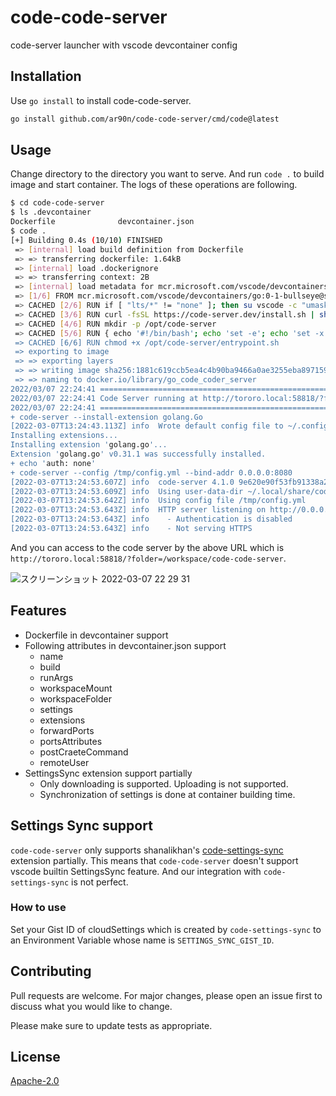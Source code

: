 # code-code-server
code-server launcher with vscode devcontainer config

## Installation

Use `go install` to install code-code-server.

```bash
go install github.com/ar90n/code-code-server/cmd/code@latest
```

## Usage
Change directory to the directory you want to serve. And run `code .` to build image and start container. The logs of these operations are following.

```bash
$ cd code-code-server
$ ls .devcontainer
Dockerfile              devcontainer.json
$ code .
[+] Building 0.4s (10/10) FINISHED
 => [internal] load build definition from Dockerfile                                                                                                                                                     0.0s
 => => transferring dockerfile: 1.64kB                                                                                                                                                                   0.0s
 => [internal] load .dockerignore                                                                                                                                                                        0.0s
 => => transferring context: 2B                                                                                                                                                                          0.0s
 => [internal] load metadata for mcr.microsoft.com/vscode/devcontainers/go:0-1-bullseye                                                                                                                  0.3s
 => [1/6] FROM mcr.microsoft.com/vscode/devcontainers/go:0-1-bullseye@sha256:4cae6b242e4c6357f3242c0c6c70987cf56ad42e7c3ae925ea3ad3525925f891                                                            0.0s
 => CACHED [2/6] RUN if [ "lts/*" != "none" ]; then su vscode -c "umask 0002 && . /usr/local/share/nvm/nvm.sh && nvm install lts/* 2>&1"; fi                                                             0.0s
 => CACHED [3/6] RUN curl -fsSL https://code-server.dev/install.sh | sh                                                                                                                                  0.0s
 => CACHED [4/6] RUN mkdir -p /opt/code-server                                                                                                                                                           0.0s
 => CACHED [5/6] RUN { echo '#!/bin/bash'; echo 'set -e'; echo 'set -x'; echo ''; echo 'code-server --install-extension golang.Go'; echo 'echo "auth: none" > /tmp/config.yml'; echo 'code-server --con  0.0s
 => CACHED [6/6] RUN chmod +x /opt/code-server/entrypoint.sh                                                                                                                                             0.0s
 => exporting to image                                                                                                                                                                                   0.0s
 => => exporting layers                                                                                                                                                                                  0.0s
 => => writing image sha256:1881c619ccb5ea4c4b90ba9466a0ae3255eba897159ca39e87494c535f7099a8                                                                                                             0.0s
 => => naming to docker.io/library/go_code_coder_server                                                                                                                                                  0.0s
2022/03/07 22:24:41 ==============================================================================================
2022/03/07 22:24:41 Code Server running at http://tororo.local:58818/?folder=/workspace/code-code-server
2022/03/07 22:24:41 ==============================================================================================
+ code-server --install-extension golang.Go
[2022-03-07T13:24:43.113Z] info  Wrote default config file to ~/.config/code-server/config.yaml
Installing extensions...
Installing extension 'golang.go'...
Extension 'golang.go' v0.31.1 was successfully installed.
+ echo 'auth: none'
+ code-server --config /tmp/config.yml --bind-addr 0.0.0.0:8080
[2022-03-07T13:24:53.607Z] info  code-server 4.1.0 9e620e90f53fb91338a2ba1aaa2e556d42ae52d5
[2022-03-07T13:24:53.609Z] info  Using user-data-dir ~/.local/share/code-server
[2022-03-07T13:24:53.642Z] info  Using config file /tmp/config.yml
[2022-03-07T13:24:53.643Z] info  HTTP server listening on http://0.0.0.0:8080/
[2022-03-07T13:24:53.643Z] info    - Authentication is disabled
[2022-03-07T13:24:53.643Z] info    - Not serving HTTPS
```

And you can access to the code server by the above URL which is `http://tororo.local:58818/?folder=/workspace/code-code-server`.

![スクリーンショット 2022-03-07 22 29 31](https://user-images.githubusercontent.com/2285892/157044688-6c1ed4e2-1426-459e-b489-644b6ec9d25b.png)

## Features
* Dockerfile in devcontainer support
* Following attributes in devcontainer.json support
  * name
  * build
  * runArgs
  * workspaceMount
  * workspaceFolder
  * settings
  * extensions
  * forwardPorts
  * portsAttributes
  * postCraeteCommand
  * remoteUser
* SettingsSync extension support partially
  * Only downloading is supported. Uploading is not supported.
  * Synchronization of settings is done at container building time.

## Settings Sync support
`code-code-server` only supports shanalikhan's [code-settings-sync](https://github.com/shanalikhan/code-settings-sync) extension partially. 
This means that `code-code-server` doesn't support vscode builtin SettingsSync feature. And our integration with `code-settings-sync` is not perfect.

### How to use
Set your Gist ID of cloudSettings which is created by `code-settings-sync` to an Environment Variable whose name is  `SETTINGS_SYNC_GIST_ID`.

## Contributing
Pull requests are welcome. For major changes, please open an issue first to discuss what you would like to change.

Please make sure to update tests as appropriate.

## License
[Apache-2.0](https://www.apache.org/licenses/LICENSE-2.0)
